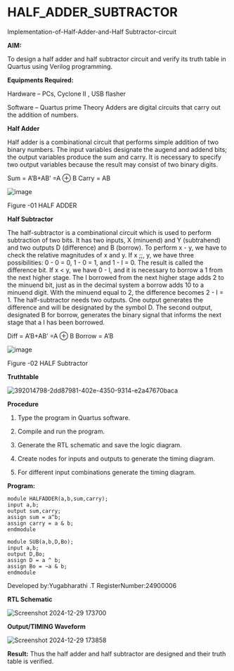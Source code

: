 # HALF_ADDER_SUBTRACTOR

Implementation-of-Half-Adder-and-Half Subtractor-circuit

**AIM:**

To design a half adder and half subtractor circuit and verify its truth table in Quartus using Verilog programming.

**Equipments Required:**

Hardware – PCs, Cyclone II , USB flasher 

Software – Quartus prime Theory Adders are digital circuits that carry out the addition of numbers.

**Half Adder**

Half adder is a combinational circuit that performs simple addition of two binary numbers. The input variables designate the augend and addend bits; the output variables produce the sum and carry. It is necessary to specify two output variables because the result may consist of two binary digits.

Sum = A’B+AB’ =A ⊕ B Carry = AB

![image](https://github.com/naavaneetha/HALF_ADDER_SUBTRACTOR/assets/154305477/bd4a0b2c-cdbc-4184-ab08-81578f121e1f)

Figure -01 HALF ADDER

**Half Subtractor**

The half-subtractor is a combinational circuit which is used to perform subtraction of two bits. It has two inputs, X (minuend) and Y (subtrahend) and two outputs D (difference) and B (borrow). To perform x - y, we have to check the relative magnitudes of x and y. If x ;;, y, we have three possibilities: 0 - 0 = 0, 1 - 0 = 1, and 1 - I = 0. The result is called the difference bit. If x < y, we have 0 - I, and it is necessary to borrow a 1 from the next higher stage. The I borrowed from the next higher stage adds 2 to the minuend bit, just as in the decimal system a borrow adds 10 to a minuend digit. With the minuend equal to 2, the difference becomes 2 - I = 1. The half-subtractor needs two outputs. One output generates the difference and will be designated by the symbol D. The second output, designated B for borrow, generates the binary signal that informs the next stage that a I has been borrowed. 

Diff = A’B+AB’ =A ⊕ B
Borrow = A’B

 ![image](https://github.com/naavaneetha/HALF_ADDER_SUBTRACTOR/assets/154305477/d76b099c-513f-4e7c-843a-e2fd028a531a)

Figure -02 HALF Subtractor

**Truthtable**

![392014798-2dd87981-402e-4350-9314-e2a47670baca](https://github.com/user-attachments/assets/bbadb8e7-546c-4fdf-beed-7ecec7666a71)

**Procedure**

1.	Type the program in Quartus software.

2.	Compile and run the program.

3.	Generate the RTL schematic and save the logic diagram.

4.	Create nodes for inputs and outputs to generate the timing diagram.

5.	For different input combinations generate the timing diagram.


**Program:**
```
module HALFADDER(a,b,sum,carry);
input a,b;
output sum,carry; 
assign sum = a^b;
assign carry = a & b;
endmodule

module SUB(a,b,D,Bo);
input a,b;
output D,Bo; 
assign D = a ^ b;
assign Bo = ~a & b;
endmodule
```


Developed by:Yugabharathi .T RegisterNumber:24900006

**RTL Schematic**

![Screenshot 2024-12-29 173700](https://github.com/user-attachments/assets/20f7778b-347f-4865-82d1-6b905fe69847)

**Output/TIMING Waveform**

![Screenshot 2024-12-29 173858](https://github.com/user-attachments/assets/1699fa14-1079-408d-8085-45d5e75c3d95)

**Result:**
Thus the half adder and half subtractor are designed and their truth table is verified.
